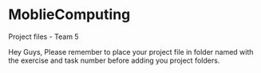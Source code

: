# MoblieComputing
Project files - Team 5


Hey Guys, Please remember to place your project file in folder named with the exercise and task number before adding you project folders.
